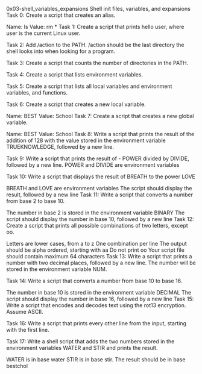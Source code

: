 0x03-shell_variables_expansions
Shell init files, variables, and expansions
Task 0: Create a script that creates an alias.

Name: ls
Value: rm *
Task 1: Create a script that prints hello user, where user is the current Linux user.

Task 2: Add /action to the PATH. /action should be the last directory the shell looks into when looking for a program.

Task 3: Create a script that counts the number of directories in the PATH.

Task 4: Create a script that lists environment variables.

Task 5: Create a script that lists all local variables and environment variables, and functions.

Task 6: Create a script that creates a new local variable.

Name: BEST
Value: School
Task 7: Create a script that creates a new global variable.

Name: BEST
Value: School
Task 8: Write a script that prints the result of the addition of 128 with the value stored in the environment variable TRUEKNOWLEDGE, followed by a new line.

Task 9: Write a script that prints the result of - POWER divided by DIVIDE, followed by a new line. POWER and DIVIDE are environment variables

Task 10: Write a script that displays the result of BREATH to the power LOVE

BREATH and LOVE are environment variables
The script should display the result, followed by a new line
Task 11: Write a script that converts a number from base 2 to base 10.

The number in base 2 is stored in the environment variable BINARY
The script should display the number in base 10, followed by a new line
Task 12: Create a script that prints all possible combinations of two letters, except oo.

Letters are lower cases, from a to z
One combination per line
The output should be alpha ordered, starting with aa
Do not print oo
Your script file should contain maximum 64 characters
Task 13: Write a script that prints a number with two decimal places, followed by a new line. The number will be stored in the environment variable NUM.

Task 14: Write a script that converts a number from base 10 to base 16.

The number in base 10 is stored in the environment variable DECIMAL
The script should display the number in base 16, followed by a new line
Task 15: Write a script that encodes and decodes text using the rot13 encryption. Assume ASCII.

Task 16: Write a script that prints every other line from the input, starting with the first line.

Task 17: Write a shell script that adds the two numbers stored in the environment variables WATER and STIR and prints the result.

WATER is in base water
STIR is in base stir.
The result should be in base bestchol
